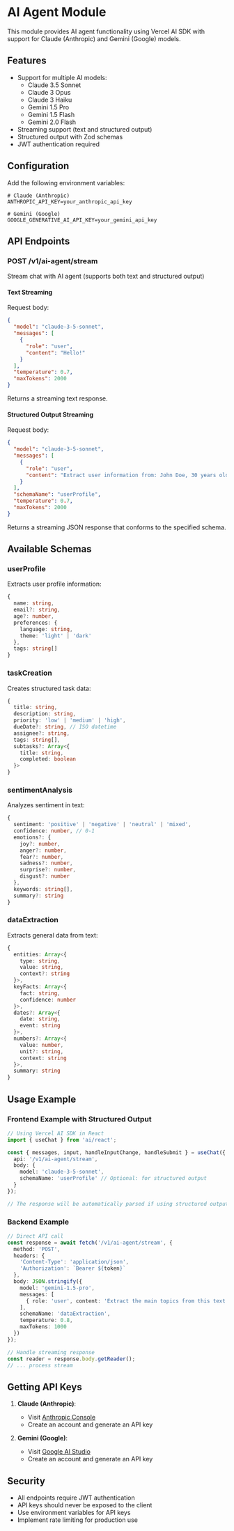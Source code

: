 # AI Agent Module

This module provides AI agent functionality using Vercel AI SDK with support for Claude (Anthropic) and Gemini (Google) models.

## Features

- Support for multiple AI models:
  - Claude 3.5 Sonnet
  - Claude 3 Opus
  - Claude 3 Haiku
  - Gemini 1.5 Pro
  - Gemini 1.5 Flash
  - Gemini 2.0 Flash
- Streaming support (text and structured output)
- Structured output with Zod schemas
- JWT authentication required

## Configuration

Add the following environment variables:

```env
# Claude (Anthropic)
ANTHROPIC_API_KEY=your_anthropic_api_key

# Gemini (Google)
GOOGLE_GENERATIVE_AI_API_KEY=your_gemini_api_key
```

## API Endpoints

### POST /v1/ai-agent/stream
Stream chat with AI agent (supports both text and structured output)

#### Text Streaming
Request body:
```json
{
  "model": "claude-3-5-sonnet",
  "messages": [
    {
      "role": "user",
      "content": "Hello!"
    }
  ],
  "temperature": 0.7,
  "maxTokens": 2000
}
```

Returns a streaming text response.

#### Structured Output Streaming
Request body:
```json
{
  "model": "claude-3-5-sonnet",
  "messages": [
    {
      "role": "user",
      "content": "Extract user information from: John Doe, 30 years old, likes coding and reading"
    }
  ],
  "schemaName": "userProfile",
  "temperature": 0.7,
  "maxTokens": 2000
}
```

Returns a streaming JSON response that conforms to the specified schema.

## Available Schemas

### userProfile
Extracts user profile information:
```typescript
{
  name: string,
  email?: string,
  age?: number,
  preferences: {
    language: string,
    theme: 'light' | 'dark'
  },
  tags: string[]
}
```

### taskCreation
Creates structured task data:
```typescript
{
  title: string,
  description: string,
  priority: 'low' | 'medium' | 'high',
  dueDate?: string, // ISO datetime
  assignee?: string,
  tags: string[],
  subtasks?: Array<{
    title: string,
    completed: boolean
  }>
}
```

### sentimentAnalysis
Analyzes sentiment in text:
```typescript
{
  sentiment: 'positive' | 'negative' | 'neutral' | 'mixed',
  confidence: number, // 0-1
  emotions?: {
    joy?: number,
    anger?: number,
    fear?: number,
    sadness?: number,
    surprise?: number,
    disgust?: number
  },
  keywords: string[],
  summary?: string
}
```

### dataExtraction
Extracts general data from text:
```typescript
{
  entities: Array<{
    type: string,
    value: string,
    context?: string
  }>,
  keyFacts: Array<{
    fact: string,
    confidence: number
  }>,
  dates?: Array<{
    date: string,
    event: string
  }>,
  numbers?: Array<{
    value: number,
    unit?: string,
    context: string
  }>,
  summary: string
}
```

## Usage Example

### Frontend Example with Structured Output
```typescript
// Using Vercel AI SDK in React
import { useChat } from 'ai/react';

const { messages, input, handleInputChange, handleSubmit } = useChat({
  api: '/v1/ai-agent/stream',
  body: {
    model: 'claude-3-5-sonnet',
    schemaName: 'userProfile' // Optional: for structured output
  }
});

// The response will be automatically parsed if using structured output
```

### Backend Example
```typescript
// Direct API call
const response = await fetch('/v1/ai-agent/stream', {
  method: 'POST',
  headers: {
    'Content-Type': 'application/json',
    'Authorization': `Bearer ${token}`
  },
  body: JSON.stringify({
    model: 'gemini-1.5-pro',
    messages: [
      { role: 'user', content: 'Extract the main topics from this text...' }
    ],
    schemaName: 'dataExtraction',
    temperature: 0.8,
    maxTokens: 1000
  })
});

// Handle streaming response
const reader = response.body.getReader();
// ... process stream
```

## Getting API Keys

1. **Claude (Anthropic)**:
   - Visit [Anthropic Console](https://console.anthropic.com/)
   - Create an account and generate an API key

2. **Gemini (Google)**:
   - Visit [Google AI Studio](https://makersuite.google.com/app/apikey)
   - Create an account and generate an API key

## Security

- All endpoints require JWT authentication
- API keys should never be exposed to the client
- Use environment variables for API keys
- Implement rate limiting for production use